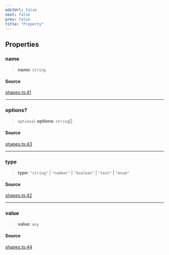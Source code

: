 ```yaml
---
editUrl: false
next: false
prev: false
title: "Property"
---
```


## Properties

### name

> **name**: `string`

#### Source

[shapes.ts:41](https://github.com/dgmjs/dgmjs/blob/main/packages/core/src/shapes.ts#L41)

***

### options?

> `optional` **options**: `string`[]

#### Source

[shapes.ts:43](https://github.com/dgmjs/dgmjs/blob/main/packages/core/src/shapes.ts#L43)

***

### type

> **type**: `"string"` \| `"number"` \| `"boolean"` \| `"text"` \| `"enum"`

#### Source

[shapes.ts:42](https://github.com/dgmjs/dgmjs/blob/main/packages/core/src/shapes.ts#L42)

***

### value

> **value**: `any`

#### Source

[shapes.ts:44](https://github.com/dgmjs/dgmjs/blob/main/packages/core/src/shapes.ts#L44)
